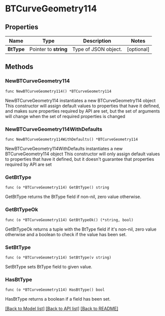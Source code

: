 # BTCurveGeometry114

## Properties

Name | Type | Description | Notes
------------ | ------------- | ------------- | -------------
**BtType** | Pointer to **string** | Type of JSON object. | [optional] 

## Methods

### NewBTCurveGeometry114

`func NewBTCurveGeometry114() *BTCurveGeometry114`

NewBTCurveGeometry114 instantiates a new BTCurveGeometry114 object
This constructor will assign default values to properties that have it defined,
and makes sure properties required by API are set, but the set of arguments
will change when the set of required properties is changed

### NewBTCurveGeometry114WithDefaults

`func NewBTCurveGeometry114WithDefaults() *BTCurveGeometry114`

NewBTCurveGeometry114WithDefaults instantiates a new BTCurveGeometry114 object
This constructor will only assign default values to properties that have it defined,
but it doesn't guarantee that properties required by API are set

### GetBtType

`func (o *BTCurveGeometry114) GetBtType() string`

GetBtType returns the BtType field if non-nil, zero value otherwise.

### GetBtTypeOk

`func (o *BTCurveGeometry114) GetBtTypeOk() (*string, bool)`

GetBtTypeOk returns a tuple with the BtType field if it's non-nil, zero value otherwise
and a boolean to check if the value has been set.

### SetBtType

`func (o *BTCurveGeometry114) SetBtType(v string)`

SetBtType sets BtType field to given value.

### HasBtType

`func (o *BTCurveGeometry114) HasBtType() bool`

HasBtType returns a boolean if a field has been set.


[[Back to Model list]](../README.md#documentation-for-models) [[Back to API list]](../README.md#documentation-for-api-endpoints) [[Back to README]](../README.md)


